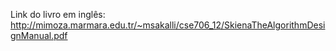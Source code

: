 Link do livro em inglês: 
http://mimoza.marmara.edu.tr/~msakalli/cse706_12/SkienaTheAlgorithmDesignManual.pdf

